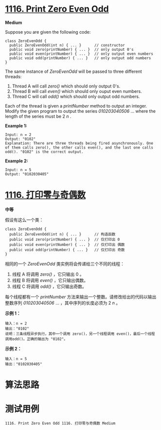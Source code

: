 # [1116. Print Zero Even Odd][enTitle]

**Medium**

Suppose you are given the following code:

```
class ZeroEvenOdd {
  public ZeroEvenOdd(int n) { ... }      // constructor
  public void zero(printNumber) { ... }  // only output 0's
  public void even(printNumber) { ... }  // only output even numbers
  public void odd(printNumber) { ... }   // only output odd numbers
}

```

The same instance of  *ZeroEvenOdd*  will be passed to three different threads:

1. Thread A will call  *zero()*  which should only output 0's. 
2. Thread B will call  *even()*  which should only ouput even numbers. 
3. Thread C will call  *odd()*  which should only output odd numbers.

Each of the thread is given a  *printNumber*  method to output an integer. Modify the given program to output the series  *010203040506* ... where the length of the series must be 2 *n* .



**Example 1:** 

```
Input: n = 2
Output: "0102"
Explanation: There are three threads being fired asynchronously. One of them calls zero(), the other calls even(), and the last one calls odd(). "0102" is the correct output.

```

**Example 2:** 

```
Input: n = 5
Output: "0102030405"

```


# [1116. 打印零与奇偶数][cnTitle]

**中等**

假设有这么一个类：

```
class ZeroEvenOdd {
  public ZeroEvenOdd(int n) { ... }      // 构造函数
  public void zero(printNumber) { ... }  // 仅打印出 0
  public void even(printNumber) { ... }  // 仅打印出 偶数
  public void odd(printNumber) { ... }   // 仅打印出 奇数
}

```

相同的一个  *ZeroEvenOdd*  类实例将会传递给三个不同的线程：

1. 线程 A 将调用  *zero()* ，它只输出 0 。 
2. 线程 B 将调用  *even()* ，它只输出偶数。 
3. 线程 C 将调用  *odd()* ，它只输出奇数。

每个线程都有一个  *printNumber*  方法来输出一个整数。请修改给出的代码以输出整数序列  *010203040506* ... ，其中序列的长度必须为 2 *n* 。



**示例 1：** 

```
输入：n = 2
输出："0102"
说明：三条线程异步执行，其中一个调用 zero()，另一个线程调用 even()，最后一个线程调用odd()。正确的输出为 "0102"。

```

**示例 2：** 

```
输入：n = 5
输出："0102030405"

```




# 算法思路

# 测试用例
```
1116. Print Zero Even Odd 1116. 打印零与奇偶数 Medium
```

[enTitle]: https://leetcode.com/problems/print-zero-even-odd/
[cnTitle]: https://leetcode-cn.com/problems/print-zero-even-odd/

